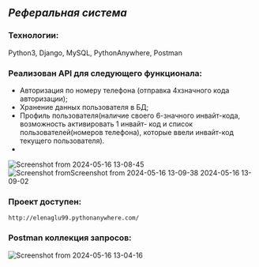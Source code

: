 ## _Реферальная система_

### Технологии:

Python3, Django, MySQL, PythonAnywhere, Postman

### Реализован API для следующего функционала:

- Авторизация по номеру телефона (отправка 4хзначного кода авторизации);
- Хранение данных пользователя в БД;
- Профиль пользователя(наличие своего 6-значного инвайт-кода, возможность активировать 1 инвайт- код и список пользователей(номеров телефона), которые ввели инвайт-код текущего пользователя).
- 
![Screenshot from 2024-05-16 13-08-45](https://github.com/ElenaGlu/Referral-system/assets/123466535/464d2539-084a-40ab-b764-999d8478f57b)
![Screenshot from![Screenshot from 2024-05-16 13-09-38](https://github.com/ElenaGlu/Referral-system/assets/123466535/10d62776-4025-4d70-8ce3-a23ed2f79033)
 2024-05-16 13-09-02](https://github.com/ElenaGlu/Referral-system/assets/123466535/940b2966-1db6-4f20-810c-959ea60d1ad0)

### Проект доступен:

```
http://elenaglu99.pythonanywhere.com/
```
### Postman коллекция запросов:
![Screenshot from 2024-05-16 13-04-16](https://github.com/ElenaGlu/Referral-system/assets/123466535/9328b887-9f71-4408-9a44-846ecd321a75)
